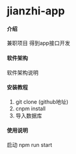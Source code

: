 # jianzhi-app

#### 介绍
兼职项目 得到app接口开发

#### 软件架构
软件架构说明


#### 安装教程

1.  git clone (github地址)
2.  cnpm install
3.  导入数据库

#### 使用说明

启动  npm run start
